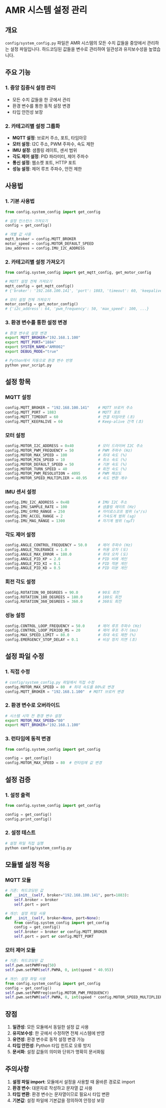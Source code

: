 # AMR 시스템 설정 관리

## 개요

`config/system_config.py` 파일은 AMR 시스템의 모든 수치 값들을 중앙에서 관리하는 설정 파일입니다. 하드코딩된 값들을 변수로 관리하여 일관성과 유지보수성을 높였습니다.

## 주요 기능

### 1. 중앙 집중식 설정 관리
- 모든 수치 값들을 한 곳에서 관리
- 환경 변수를 통한 동적 설정 변경
- 타입 안전성 보장

### 2. 카테고리별 설정 그룹화
- **MQTT 설정**: 브로커 주소, 포트, 타임아웃
- **모터 설정**: I2C 주소, PWM 주파수, 속도 제한
- **IMU 설정**: 샘플링 레이트, 센서 범위
- **각도 제어 설정**: PID 파라미터, 제어 주파수
- **통신 설정**: 웹소켓 포트, HTTP 포트
- **성능 설정**: 제어 루프 주파수, 안전 제한

## 사용법

### 1. 기본 사용법

```python
from config.system_config import get_config

# 설정 인스턴스 가져오기
config = get_config()

# 개별 값 사용
mqtt_broker = config.MQTT_BROKER
motor_speed = config.MOTOR_DEFAULT_SPEED
imu_address = config.IMU_I2C_ADDRESS
```

### 2. 카테고리별 설정 가져오기

```python
from config.system_config import get_mqtt_config, get_motor_config

# MQTT 설정 전체 가져오기
mqtt_config = get_mqtt_config()
# {'broker': '192.168.100.141', 'port': 1883, 'timeout': 60, 'keepalive': 60}

# 모터 설정 전체 가져오기
motor_config = get_motor_config()
# {'i2c_address': 64, 'pwm_frequency': 50, 'max_speed': 100, ...}
```

### 3. 환경 변수를 통한 설정 변경

```bash
# 환경 변수로 설정 변경
export MQTT_BROKER="192.168.1.100"
export MQTT_PORT="1884"
export SYSTEM_NAME="AMR002"
export DEBUG_MODE="true"

# Python에서 자동으로 환경 변수 반영
python your_script.py
```

## 설정 항목

### MQTT 설정
```python
config.MQTT_BROKER = "192.168.100.141"    # MQTT 브로커 주소
config.MQTT_PORT = 1883                   # MQTT 포트
config.MQTT_TIMEOUT = 60                  # 연결 타임아웃 (초)
config.MQTT_KEEPALIVE = 60                # Keep-alive 간격 (초)
```

### 모터 설정
```python
config.MOTOR_I2C_ADDRESS = 0x40           # 모터 드라이버 I2C 주소
config.MOTOR_PWM_FREQUENCY = 50           # PWM 주파수 (Hz)
config.MOTOR_MAX_SPEED = 100              # 최대 속도 (%)
config.MOTOR_MIN_SPEED = 10               # 최소 속도 (%)
config.MOTOR_DEFAULT_SPEED = 50           # 기본 속도 (%)
config.MOTOR_TURN_SPEED = 40              # 회전 속도 (%)
config.MOTOR_PWM_RESOLUTION = 4095        # PWM 해상도
config.MOTOR_SPEED_MULTIPLIER = 40.95     # 속도 변환 계수
```

### IMU 센서 설정
```python
config.IMU_I2C_ADDRESS = 0x4B             # IMU I2C 주소
config.IMU_SAMPLE_RATE = 100              # 샘플링 레이트 (Hz)
config.IMU_GYRO_RANGE = 250               # 자이로스코프 범위 (±°/s)
config.IMU_ACCEL_RANGE = 2                # 가속도계 범위 (±g)
config.IMU_MAG_RANGE = 1300               # 자기계 범위 (±μT)
```

### 각도 제어 설정
```python
config.ANGLE_CONTROL_FREQUENCY = 50.0     # 제어 주파수 (Hz)
config.ANGLE_TOLERANCE = 1.0              # 허용 오차 (도)
config.ANGLE_MAX_ERROR = 180.0            # 최대 오차 (도)
config.ANGLE_PID_KP = 2.0                 # PID 비례 게인
config.ANGLE_PID_KI = 0.1                 # PID 적분 게인
config.ANGLE_PID_KD = 0.5                 # PID 미분 게인
```

### 회전 각도 설정
```python
config.ROTATION_90_DEGREES = 90.0         # 90도 회전
config.ROTATION_180_DEGREES = 180.0       # 180도 회전
config.ROTATION_360_DEGREES = 360.0       # 360도 회전
```

### 성능 설정
```python
config.CONTROL_LOOP_FREQUENCY = 50.0      # 제어 루프 주파수 (Hz)
config.CONTROL_LOOP_PERIOD_MS = 20        # 제어 루프 주기 (ms)
config.MAX_SPEED_LIMIT = 80.0             # 최대 속도 제한 (%)
config.EMERGENCY_STOP_DELAY = 0.1         # 비상 정지 지연 (초)
```

## 설정 파일 수정

### 1. 직접 수정
```python
# config/system_config.py 파일에서 직접 수정
config.MOTOR_MAX_SPEED = 80  # 최대 속도를 80%로 변경
config.MQTT_BROKER = "192.168.1.100"  # MQTT 브로커 변경
```

### 2. 환경 변수로 오버라이드
```bash
# 시스템 시작 전 환경 변수 설정
export MOTOR_MAX_SPEED="80"
export MQTT_BROKER="192.168.1.100"
```

### 3. 런타임에 동적 변경
```python
from config.system_config import get_config

config = get_config()
config.MOTOR_MAX_SPEED = 80  # 런타임에 값 변경
```

## 설정 검증

### 1. 설정 출력
```python
from config.system_config import get_config

config = get_config()
config.print_config()
```

### 2. 설정 테스트
```bash
# 설정 파일 직접 실행
python config/system_config.py
```

## 모듈별 설정 적용

### MQTT 모듈
```python
# 기존: 하드코딩된 값
def __init__(self, broker="192.168.100.141", port=1883):
    self.broker = broker
    self.port = port

# 개선: 설정 파일 사용
def __init__(self, broker=None, port=None):
    from config.system_config import get_config
    config = get_config()
    self.broker = broker or config.MQTT_BROKER
    self.port = port or config.MQTT_PORT
```

### 모터 제어 모듈
```python
# 기존: 하드코딩된 값
self.pwm.setPWMFreq(50)
self.pwm.setPWM(self.PWMA, 0, int(speed * 40.95))

# 개선: 설정 파일 사용
from config.system_config import get_config
config = get_config()
self.pwm.setPWMFreq(config.MOTOR_PWM_FREQUENCY)
self.pwm.setPWM(self.PWMA, 0, int(speed * config.MOTOR_SPEED_MULTIPLIER))
```

## 장점

1. **일관성**: 모든 모듈에서 동일한 설정 값 사용
2. **유지보수성**: 한 곳에서 수정하면 전체 시스템에 반영
3. **유연성**: 환경 변수로 동적 설정 변경 가능
4. **타입 안전성**: Python 타입 힌트로 오류 방지
5. **문서화**: 설정 값들의 의미와 단위가 명확히 문서화됨

## 주의사항

1. **설정 파일 import**: 모듈에서 설정을 사용할 때 올바른 경로로 import
2. **환경 변수**: 대문자로 작성하고 문자열 값 사용
3. **타입 변환**: 환경 변수는 문자열이므로 필요시 타입 변환
4. **기본값**: 설정 파일에 기본값을 정의하여 안정성 보장
